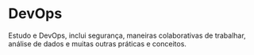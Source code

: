 # DevOps
Estudo e DevOps, inclui segurança, maneiras colaborativas de trabalhar, análise de dados e muitas outras práticas e conceitos.

